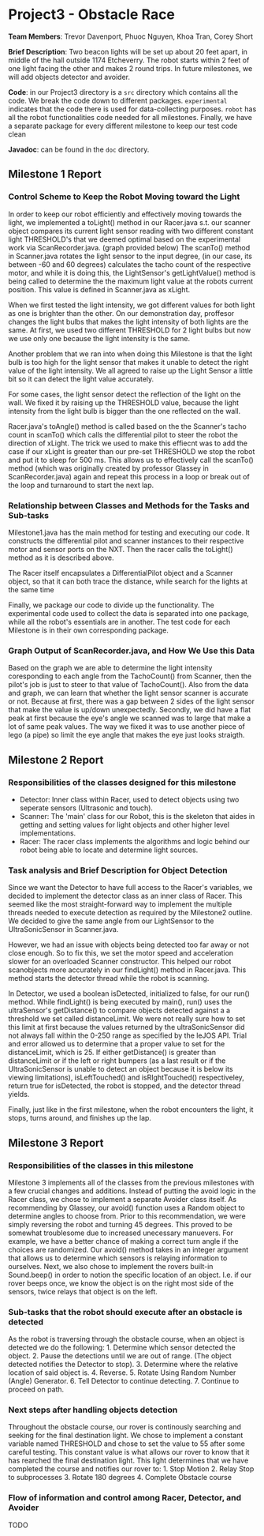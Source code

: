 Project3 - Obstacle Race
========================

**Team Members**: Trevor Davenport, Phuoc Nguyen, Khoa Tran, Corey Short  

**Brief Description**: Two beacon lights will be set up about 20 feet apart, in middle of the hall outside
1174 Etcheverry. The robot starts within 2 feet of one light facing the other and makes 2 round trips. In future 
milestones, we will add objects detector and avoider.   

**Code**: in our Project3 directory is a `src` directory which contains all the code. We break the code down to 
different packages. `experimental` indicates that the code there is used for data-collecting purposes. `robot` has 
all the robot functionalities code needed for all milestones. Finally, we have a separate package for every different 
milestone to keep our test code clean   

**Javadoc**: can be found in the `doc` directory.

## Milestone 1 Report    

### Control Scheme to Keep the Robot Moving toward the Light     

In order to keep our robot efficiently and effectively moving towards the light, 
we implemented a toLight() method in our Racer.java s.t. our scanner object compares
its current light sensor reading with two different constant light THRESHOLD's that we
deemed optimal based on the experimental work via ScanRecorder.java. (graph provided below)
The scanTo() method in Scanner.java rotates the light sensor to the input degree, (in our
case, its between -60 and 60 degrees) calculates the tacho count of the respective motor,
and while it is doing this, the LightSensor's getLightValue() method is being called to
determine the the maximum light value at the robots current position. This value is defined
in Scanner.java as xLight. 

When we first tested the light intensity, we got different values for both light as one is 
brighter than the other. On our demonstration day, proffesor changes the light bulbs that makes
the light intensity of both lights are the same. At first, we used two different THRESHOLD for
2 light bulbs but now we use only one because the light intensity is the same.

Another problem that we ran into when doing this Milestone is that the light bulb is too high for 
the light sensor that makes it unable to detect the right value of the light intensity. We all 
agreed to raise up the Light Sensor a little bit so it can detect the light value accurately.

For some cases, the light sensor detect the reflection of the light on the wall. We fixed it by
raising up the THRESHOLD value, because the light intensity from the light bulb is bigger than
the one reflected on the wall.

Racer.java's toAngle() method is called based on the the Scanner's
tacho count in scanTo() which calls the differential pilot to steer the robot the direction
of xLight. The trick we used to make this effiecnt was to add the case if our xLight is
greater than our pre-set THRESHOLD we stop the robot and put it to sleep for 500 ms. This
allows us to effectively call the scanTo() method (which was originally created by professor
Glassey in ScanRecorder.java) again and repeat this process in a loop or break out of the loop and turnaround to 
start the next lap.

### Relationship between Classes and Methods for the Tasks and Sub-tasks    

Milestone1.java has the main method for testing and executing our code. It constructs the
differential pilot and scanner instances to their respective motor and sensor ports on the
NXT. Then the racer calls the toLight() method as it is described above.

The Racer itself encapsulates a DifferentialPilot object and a Scanner object, so that it 
can both trace the distance, while search for the lights at the same time

Finally, we package our code to divide up the functionality. The experimental code used to 
collect the data is separated into one package, while all the robot's essentials are in 
another. The test code for each Milestone is in their own corresponding package.

### Graph Output of ScanRecorder.java, and How We Use this Data   
Based on the graph we are able to determine the light intensity coresponding to each angle
from the TachoCount() from Scanner, then the pilot's job is just to steer to that value of
TachoCount(). Also from the data and graph, we can learn that whether the light sensor scanner
is accurate or not. Because at first, there was a gap between 2 sides of the light sensor
that make the value is up/down unexpectedly. Secondly, we did have a flat peak at first because
the eye's angle we scanned was to large that make a lot of same peak values. The way we fixed
it was to use another piece of lego (a pipe) so limit the eye angle that makes the eye just
looks straigth.     

## Milestone 2 Report   
### Responsibilities of the classes designed for this milestone   
* Detector: Inner class within Racer, used to detect objects using two seperate sensors (Ultrasonic and touch).
* Scanner: The 'main' class for our Robot, this is the skeleton that aides in getting and setting values for light objects and other higher level implementations.
* Racer: The racer class implements the algorithms and logic behind our robot being able to locate and determine light sources.

### Task analysis and Brief Description for Object Detection  
Since we want the Detector to have full access to the Racer's variables, we decided to implement
the detector class as an inner class of Racer. This seemed like the most straight-forward way to
implement the multiple threads needed to execute detection as required by the Milestone2 outline. We 
decided to give the same angle from our LightSensor to the UltraSonicSensor in Scanner.java.   

However, we had an issue with objects being detected too far away or not close enough. 
So to fix this, we set the motor speed and acceleration slower for an overloaded Scanner constructor. 
This helped our robot scanobjects more accurately in our findLight() method in Racer.java. 
This method starts the detector thread while the robot is scanning.    

In Detector, we used a boolean isDetected, initialized to false, for our run() method. 
While findLight() is being executed by main(), run() uses the ultraSensor's getDistance() 
to compare objects detected against a a threshold we set called distanceLimit. 
We were not really sure how to set this limit at first because the values 
returned by the ultraSonicSensor did not always fall within the 0-250 range as specified by the leJOS API.
Trial and error allowed us to determine that a proper value to set for the distanceLimit, which is 25.
If either getDistance() is greater than distanceLimit or if the left or right bumpers (as a last result
or if the UltraSonicSensor is unable to detect an object because it is below its viewing limitations),
isLeftTouched() and isRIghtTouched() respectiveley, return true for isDetected, the robot is stopped, and the
detector thread yields.   

Finally, just like in the first milestone, when the robot encounters the light, it stops, turns around, 
and finishes up the lap.   

## Milestone 3 Report   
### Responsibilities of the classes in this milestone   
Milestone 3 implements all of the classes from the previous milestones with a few crucial changes and additions. Instead of putting the avoid logic
in the Racer class, we chose to implement a separate Avoider class itself. As recommending by Glassey, our avoid() function uses a Random object
to determine angles to choose from. Prior to this recommendation, we were simply reversing the robot and turning 45 degrees. This proved to be
somewhat troublesome due to increased unecessary manuevers. For example, we have a better chance of making a correct turn angle if the choices are randomized.
Our avoid() method takes in an integer argument that allows us to determine which sensors is relaying information to ourselves. Next, we also chose to implement 
the rovers built-in Sound.beep() in order to notion the specific location of an object. I.e. if our rover beeps once, we know the object is on the right most side 
of the sensors, twice relays that object is on the left. 

### Sub-tasks that the robot should execute after an obstacle is detected   
As the robot is traversing through the obstacle course, when an object is detected we do the following:
    1. Determine which sensor detected the object.
    2. Pause the detections until we are out of range. (The object detected notifies the Detector to stop).
    3. Determine where the relative location of said object is.
    4. Reverse.
    5. Rotate Using Random Number (Angle) Generator.
    6. Tell Detector to continue detecting.
    7. Continue to proceed on path.

### Next steps after handling objects detection   
Throughout the obstacle course, our rover is continously searching and seeking for the final destination light.
We chose to implement a constant variable named THRESHOLD and chose to set the value to 55 after some careful testing.
This constant value is what allows our rover to know that it has rearched the final destination light. 
This light determines that we have completed the course and notifies our rover to:
    1. Stop Motion
    2. Relay Stop to subprocesses
    3. Rotate 180 degrees
    4. Complete Obstacle course


### Flow of information and control among Racer, Detector, and Avoider   
TODO

